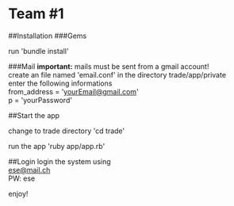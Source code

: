 Team #1
===============
##Installation
###Gems

run 'bundle install'

###Mail
**important:** mails must be sent from a gmail account!  
create an file named 'email.conf' in the directory trade/app/private  
enter the following informations  
 from_address = 'yourEmail@gmail.com'  
 p = 'yourPassword'  
  
##Start the app

change to trade directory
'cd trade'

run the app
'ruby app/app.rb'

##Login
login the system using  
ese@mail.ch  
PW: ese  
  
  
enjoy!
